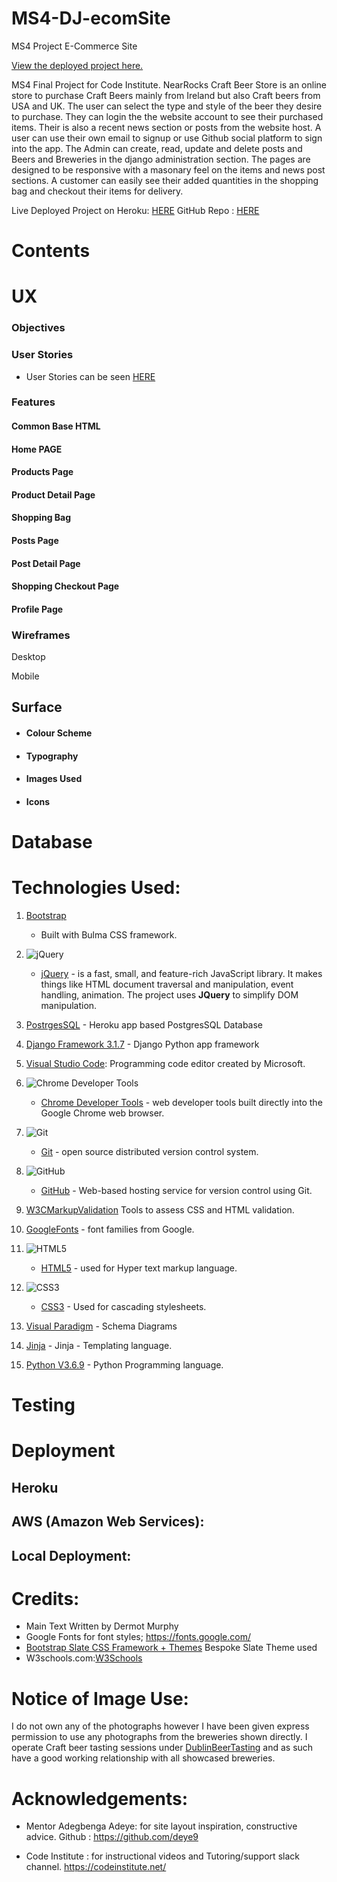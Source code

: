 # MS4-DJ-ecomSite
MS4 Project E-Commerce Site

[View the deployed project here.](HEROKUAPP)

MS4 Final Project for Code Institute.
NearRocks Craft Beer Store is an online store to purchase Craft Beers mainly from Ireland but also Craft beers from USA and UK. The user can select the type and style of the beer they desire to purchase. They can login the the website account to see their purchased items.
Their is also a recent news section or posts from the website host. A user can use their own email to signup or use Github social platform to sign into the app.
The Admin can create, read, update and delete posts and Beers and Breweries in the django administration section. 
The pages are designed to be responsive with a masonary feel on the items and news post sections. A customer can easily see their added quantities in the shopping bag and checkout their items for delivery.

Live Deployed Project on Heroku: [HERE]()
GitHub Repo : [HERE]()

# Contents

# UX
### Objectives

### User Stories

- User Stories can be seen [HERE](googledrivelink)


### Features

#### Common Base HTML
#### Home PAGE
#### Products Page
#### Product Detail Page
#### Shopping Bag
#### Posts Page
#### Post Detail Page
#### Shopping Checkout Page
#### Profile Page

### Wireframes
Desktop

Mobile

## Surface
- #### Colour Scheme
- #### Typography
- #### Images Used
- #### Icons

# Database

# Technologies Used:
1. [Bootstrap](https://getbootstrap.com)
    - Built with Bulma CSS framework. 
2. ![jQuery](https://img.shields.io/badge/jQuery-3.5.1-yellowgreen)
    - [jQuery](https://jquery.com/) - is a fast, small, and feature-rich JavaScript library. It makes things like HTML document traversal and manipulation, event handling, animation. The project uses **JQuery** to simplify DOM manipulation.
3.  [PostrgesSQL]() - Heroku app based PostgresSQL Database
4.  [Django Framework 3.1.7](https://www.djangoproject.com/) - Django Python app framework

5.  [Visual Studio Code](https://code.visualstudio.com/): Programming code editor created by Microsoft.
6.  ![Chrome Developer Tools](https://img.shields.io/badge/Chrome%20Dev%20Tools-Google%20Chrome-blue)
    - [Chrome Developer Tools](https://developers.google.com/web/tools/chrome-devtools) -  web developer tools built directly into the Google Chrome web browser.
7.  ![Git](https://img.shields.io/badge/Git-----fast--version--control-orange)
    - [Git](https://git-scm.com/) - open source distributed version control system.
8.  ![GitHub](https://img.shields.io/badge/GitHub-Git%20repository%20hosting%20service-lightgrey)
    - [GitHub](https://github.com/) - Web-based hosting service for version control using Git.
9.  [W3CMarkupValidation](https://validator.w3.org/) Tools to assess CSS and HTML validation.
10.  [GoogleFonts](https://fonts.google.com/) - font families from Google.
11. ![HTML5](https://img.shields.io/static/v1?label=HTML&message=5&color=E34F26&logo=html5&logoColor=ffffff)
    - [HTML5](https://developer.mozilla.org/en-US/docs/Web/Guide/HTML/HTML5) - used for Hyper text markup language.
12. ![CSS3](https://img.shields.io/static/v1?label=CSS&message=3&color=1572B6&logo=css3&logoColor=ffffff)
    - [CSS3](https://developer.mozilla.org/en-US/docs/Web/CSS/CSS3) - Used for cascading stylesheets.
13. [Visual Paradigm](https://online.visual-paradigm.com/) - Schema Diagrams
14. [Jinja](https://jinja.palletsprojects.com/en/2.11.x/) - Jinja - Templating language.
15. [Python V3.6.9](https://www.python.org/) - Python Programming language.

# Testing

# Deployment

## Heroku

## AWS (Amazon Web Services):

## Local Deployment:

# Credits:
- Main Text Written by Dermot Murphy
- Google Fonts for font styles; https://fonts.google.com/
- [Bootstrap Slate CSS Framework + Themes]() Bespoke Slate Theme used
- W3schools.com:[W3Schools](https://www.w3schools.com/)

# Notice of Image Use:
I do not own any of the photographs however I have been given express permission to use any photographs from the breweries shown directly. I operate Craft beer tasting sessions under [DublinBeerTasting](www.dublinbeertasting.com) and as such have a good working relationship with all showcased breweries.

# Acknowledgements:
- Mentor Adegbenga Adeye:  for site layout inspiration, constructive advice. Github : https://github.com/deye9

- Code Institute : for instructional videos and Tutoring/support slack channel. https://codeinstitute.net/
